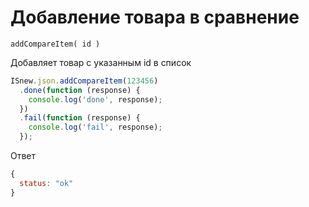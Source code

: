 # Добавление товара в сравнение

`addCompareItem( id )`

Добавляет товар с указанным id в список

````javascript
ISnew.json.addCompareItem(123456)
  .done(function (response) {
    console.log('done', response);
  })
  .fail(function (response) {
    console.log('fail', response);
  });
````

Ответ
````javascript
{
  status: "ok"
}
````